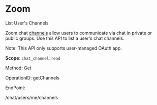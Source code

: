 #     Zoom


List User's Channels

Zoom chat [channels](https://support.zoom.us/hc/en-us/articles/200912909-Getting-Started-With-Channels-Group-Messaging-) allow users to communicate via chat in private or public groups. Use this API to list a user's chat channels. 

 Note:  This API only supports user-managed OAuth app.

**Scope**: `chat_channel:read`
 

Method: Get

OperationID: getChannels

EndPoint:

/chat/users/me/channels
